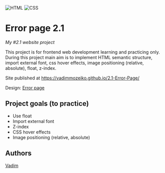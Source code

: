 ![HTML](https://img.shields.io/badge/code-HTML-brightgreen)
![CSS](https://img.shields.io/badge/code-CSS-green)

# Error page 2.1
_My #2.1 website project_

This project is for frontend web development learning and practicing only. 
During this project main aim is to implement HTML semantic structure, import external font, css hover effects, image positioning (relative, absolute), float, z-index.

Site published at https://vadimmozeiko.github.io/2.1-Error-Page/

Design: [Error page](https://i1.wp.com/365webresources.com/wp-content/uploads/2020/04/Robot-404-Not-Found-Error-Page-Template.jpg?ssl=1)

## Project goals (to practice)

-   Use float
-   Import external font
-   Z-index
-   CSS hover effects
-   Image positioning (relative, absolute)


## Authors

[Vadim](https://github.com/vadimmozeiko)